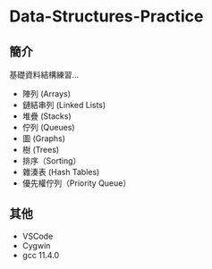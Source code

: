 # Data-Structures-Practice

## 簡介
基礎資料結構練習...
- 陣列 (Arrays)
- 鏈結串列 (Linked Lists)
- 堆疊 (Stacks)
- 佇列 (Queues)
- 圖 (Graphs)
- 樹 (Trees)
- 排序（Sorting）
- 雜湊表 (Hash Tables)
- 優先權佇列（Priority Queue）

## 其他
- VSCode
- Cygwin
- gcc 11.4.0
